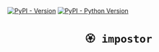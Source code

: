 [![PyPI - Version](https://img.shields.io/pypi/v/impostor.svg)](https://pypi.org/project/impostor)
[![PyPI - Python Version](https://img.shields.io/pypi/pyversions/impostor.svg)](https://pypi.org/project/impostor)

<div align="center">

# `🏵 impostor`




</div>
